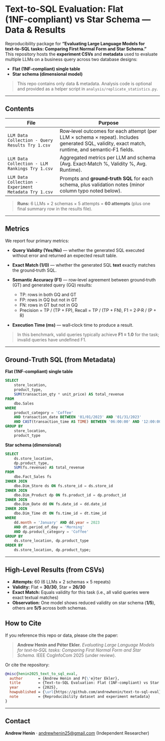 # Text-to-SQL Evaluation: Flat (1NF‑compliant) vs Star Schema — Data & Results

Reproducibility package for **“Evaluating Large Language Models for text‑to‑SQL tasks: Comparing First Normal Form and Star Schema.”**  
This repository hosts the **experiment CSVs** and **metadata** used to evaluate multiple LLMs on a business query across two database designs:

- **Flat (1NF‑compliant) single table**  
- **Star schema (dimensional model)**

> This repo contains only data & metadata. Analysis code is optional and provided as a helper script in `analysis/replicate_statistics.py`.

---

## Contents

| File | Purpose |
|---|---|
| `LLM Data Collection - Query Results Try 1.csv` | Row‑level outcomes for each attempt (per LLM × schema × repeat). Includes generated SQL, validity, exact match, runtime, and semantic‑F1 fields. |
| `LLM Data Collection - LLM Rankings Try 1.csv` | Aggregated metrics per LLM and schema (Avg. Exact‑Match %, Validity %, Avg. Runtime). |
| `LLM Data Collection - Experiment Metadata Try 1.csv` | Prompts and **ground‑truth SQL** for each schema, plus validation notes (minor column typo noted below). |

> **Runs:** 6 LLMs × 2 schemas × 5 attempts = **60 attempts** (plus one final summary row in the results file).

---

## Metrics

We report four primary metrics:

* **Query Validity (Yes/No)** — whether the generated SQL executed without error and returned an expected result table.
* **Exact Match (1/0)** — whether the generated SQL **text** exactly matches the ground‑truth SQL.
* **Semantic Accuracy (F1)** — row‑level agreement between ground‑truth (GT) and generated query (GQ) results:

  * TP: rows in both GQ and GT
  * FP: rows in GQ but not in GT
  * FN: rows in GT but not in GQ
  * Precision = TP / (TP + FP), Recall = TP / (TP + FN), F1 = 2·P·R / (P + R)
* **Execution Time (ms)** — wall‑clock time to produce a result.

> In this benchmark, valid queries typically achieve **F1 = 1.0** for the task; invalid queries have undefined F1.

---

## Ground‑Truth SQL (from Metadata)

**Flat (1NF‑compliant) single table**

```sql
SELECT 
    store_location,
    product_type,
    SUM(transaction_qty * unit_price) AS total_revenue
FROM 
    dbo.Sales
WHERE 
    product_category = 'Coffee'
    AND transaction_date BETWEEN '01/01/2023' AND '01/31/2023'
    AND CAST(transaction_time AS TIME) BETWEEN '06:00:00' AND '12:00:00'
GROUP BY 
    store_location,
    product_type
```

**Star schema (dimensional)**

```sql
SELECT 
    ds.store_location,
    dp.product_type,
    SUM(fs.revenue) AS total_revenue
FROM 
    dbo.Fact_Sales fs
INNER JOIN 
    dbo.Dim_Store ds ON fs.store_id = ds.store_id
INNER JOIN 
    dbo.Dim_Product dp ON fs.product_id = dp.product_id
INNER JOIN 
    dbo.Dim_Date dd ON fs.date_id = dd.date_id
INNER JOIN 
    dbo.Dim_Time dt ON fs.time_id = dt.time_id
WHERE 
    dd.month = 'January' AND dd.year = 2023
    AND dt.period_of_day = 'Morning'
    AND dp.product_category = 'Coffee'
GROUP BY 
    ds.store_location, dp.product_type
ORDER BY 
    ds.store_location, dp.product_type;
```

---

## High‑Level Results (from CSVs)

* **Attempts:** 60 (6 LLMs × 2 schemas × 5 repeats)
* **Validity:** Flat = **30/30**, Star = **26/30**
* **Exact Match:** Equals validity for this task (i.e., all valid queries were exact textual matches)
* **Observation:** One model shows reduced validity on star schema (**1/5**), others are **5/5** across both schemas.

## How to Cite

If you reference this repo or data, please cite the paper:

> **Andrew Henin and Péter Ekler.** *Evaluating Large Language Models for text‑to‑SQL tasks: Comparing First Normal Form and Star Schema.* IEEE CogInfoCom 2025 (under review).

Or cite the repository:

```bibtex
@misc{henin2025_text_to_sql_eval,
  author       = {Andrew Henin and P{\'e}ter Ekler},
  title        = {Text-to-SQL Evaluation: Flat (1NF‑compliant) vs Star Schema — Data \& Results},
  year         = {2025},
  howpublished = {\url{https://github.com/andrewhenin/text-to-sql-eval}},
  note         = {Reproducibility dataset and experiment metadata}
}
```

---

## Contact

**Andrew Henin** · [andrewhenin25@gmail.com](mailto:andrewhenin25@gmail.com)
(Independent Researcher)
